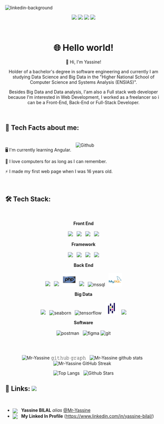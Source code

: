 <!-- Profile views -->

![linkedin-background](https://user-images.githubusercontent.com/85122412/122470909-88242600-cfb6-11eb-8f3b-b10d83f049f4.png)


<!-- Personal facts -->

<p align="center">
  <img src="https://img.shields.io/badge/Age-22-blue">
  <img src="https://img.shields.io/badge/Focus-Web%20Development%20and%20Data%20Analysis-blue">
  <img src="https://img.shields.io/badge/From-Morocco-blue">
  <img src="https://img.shields.io/badge/Languages-Arabic%2C%20French%20and%20English-blue">
</p>

<br>

<!-- Introduction -->

<h1 align="center">🌐 Hello world!</h1>


<p align="center">
  👋 Hi, I'm Yassine!
</p>

<p align="center">
  Holder of a bachelor's degree in software engineering and currently I am studying Data Science and Big Data in the "Higher National School of Computer Science and Systems Analysis (ENSIAS)". 
</p>

<p align="center">
  Besides Big Data and Data analysis, I'am also a Full stack web developer because I'm interested in Web Development, I worked as a freelancer so i can be a Front-End, Back-End or Full-Stack Developer.
</p>

<br>

<!-- Tech Facts about me -->

<h2>💬 Tech Facts about me:</h2>

<br>

<img width="55%" align="right" alt="Github" src="https://raw.githubusercontent.com/onimur/.github/master/.resources/git-header.svg" />

🖥 I'm currently learning Angular.

💾 I love computers for as long as I can remember.

⚡ I made my first web page when I was 16 years old.

<br>

<!-- Tech Stack -->

<h2>🛠️ Tech Stack:</h2>

<br>

<!-- <p>
  <img src="https://img.shields.io/badge/HTML-05122A?style=flat&logo=HTML5">
  <img src="https://img.shields.io/badge/CSS-05122A?style=flat&logo=CSS3&logoColor=2965F1">
  <img src="https://img.shields.io/badge/Sass-05122A?style=flat&logo=Sass">
  <img src="https://img.shields.io/badge/Bootstrap-05122A?style=flat&logo=Bootstrap">
</p>

<p>
  <img src="https://img.shields.io/badge/JavaScript-05122A?style=flat&logo=JavaScript">
  <img src="https://img.shields.io/badge/Vue%20JS-05122A?style=flat&logo=vuedotjs">
  <img src="https://img.shields.io/badge/JSON-05122A?style=flat&logo=JSON&logoColor=B1B1B1">
  <img src="https://img.shields.io/badge/MySQL-05122A?style=flat&logo=MySQL&logoColor=FFFFFF">
  <img src="https://img.shields.io/badge/PHP-05122A?style=flat&logo=php">
  <img src="https://img.shields.io/badge/Laravel-05122A?style=flat&logo=laravel">
  <img src="https://img.shields.io/badge/Python-05122A?style=flat&logo=Python">
</p>

<p>
  <img src="https://img.shields.io/badge/Git-05122A?style=flat&logo=Git">
  <img src="https://img.shields.io/badge/GitHub-05122A?style=flat&logo=GitHub">
  <img src="https://img.shields.io/badge/Visual%20Studio%20Code-05122A?style=flat&logo=Visual-Studio-Code&logoColor=37A2EA">
</p> -->



<div align="center">

**Front End**
<br><br>
<img width ='42px' src ='https://raw.githubusercontent.com/rahulbanerjee26/githubAboutMeGenerator/main/icons/html.svg'> &nbsp;
<img width ='42px' src ='https://raw.githubusercontent.com/rahulbanerjee26/githubAboutMeGenerator/main/icons/css.svg'> &nbsp;
<img width ='42px' src ='https://raw.githubusercontent.com/rahulbanerjee26/githubAboutMeGenerator/main/icons/bootstrap.svg'> &nbsp;
<img width ='42px' src ='https://raw.githubusercontent.com/rahulbanerjee26/githubAboutMeGenerator/main/icons/sass.svg'>
</div>

<div align="center">
  
**Framework**
<br><br>
<img width ='42px' src ='https://raw.githubusercontent.com/rahulbanerjee26/githubAboutMeGenerator/main/icons/javascript.svg'> &nbsp;
<img width ='42px' src ='https://raw.githubusercontent.com/rahulbanerjee26/githubAboutMeGenerator/main/icons/vuejs.svg'> &nbsp;
<img width ='42px' src ='https://raw.githubusercontent.com/rahulbanerjee26/githubAboutMeGenerator/main/icons/angularjs.svg'> &nbsp;
<img width ='42px' src ='https://raw.githubusercontent.com/rahulbanerjee26/githubAboutMeGenerator/main/icons/reactjs.svg'>
</div>

<div align="center">
  
**Back End**
<br><br>
<img width ='42px' src ='https://raw.githubusercontent.com/rahulbanerjee26/githubAboutMeGenerator/main/icons/java.svg'> &nbsp;
<img width ='42px' src ='https://raw.githubusercontent.com/rahulbanerjee26/githubAboutMeGenerator/main/icons/spring.svg'> &nbsp;
<img width ='42px' src="https://raw.githubusercontent.com/devicons/devicon/master/icons/php/php-original.svg" alt="php"/> &nbsp;
<img width ='42px' src ='https://raw.githubusercontent.com/rahulbanerjee26/githubAboutMeGenerator/main/icons/laravel.svg'> &nbsp;
<img width ='42px' src="https://www.svgrepo.com/show/303229/microsoft-sql-server-logo.svg" alt="mssql"/> &nbsp;
<img width ='42px' src="https://raw.githubusercontent.com/devicons/devicon/master/icons/mysql/mysql-original-wordmark.svg" alt="mysql"/>
</div>


<div align="center">
  
**Big Data**
<br><br>
<img width ='42px' src ='https://raw.githubusercontent.com/rahulbanerjee26/githubAboutMeGenerator/main/icons/python.svg'> &nbsp;
<img src="https://seaborn.pydata.org/_images/logo-mark-lightbg.svg" alt="seaborn" width="40" height="40"/> &nbsp;
<img src="https://www.vectorlogo.zone/logos/tensorflow/tensorflow-icon.svg" alt="tensorflow" width="40" height="40"/> &nbsp;
<img src="https://raw.githubusercontent.com/devicons/devicon/2ae2a900d2f041da66e950e4d48052658d850630/icons/pandas/pandas-original.svg" alt="pandas" width="40" height="40"/> &nbsp;
<img width ='42px' src ='https://raw.githubusercontent.com/rahulbanerjee26/githubAboutMeGenerator/main/icons/scikit.svg'>
</div>


<div align="center">
  
**Software**
<br><br>
<img src="https://www.vectorlogo.zone/logos/getpostman/getpostman-icon.svg" alt="postman" width="40" height="40"/> &nbsp;
<img src="https://www.vectorlogo.zone/logos/figma/figma-icon.svg" alt="figma" width="40" height="40"/>
<img src="https://www.vectorlogo.zone/logos/git-scm/git-scm-icon.svg" alt="git" width="40" height="40"/>

</div>

<!-- 
<div>
<img align=center src="https://github-readme-stats.vercel.app/api/?username=Mr-Yassine&show_icons=true&theme=algolia&hide_border=true" /> &nbsp;
<img align=center src="https://github-readme-stats.vercel.app/api/top-langs/?username=Mr-Yassine&langs_count=8&hide=shell,hack&layout=compact&theme=algolia&hide_border=true" />
</div> -->

<br>


<br>
<div align="center">

![Mr-Yassine 𝚐𝚒𝚝𝚑𝚞𝚋 𝚐𝚛𝚊𝚙𝚑](https://activity-graph.herokuapp.com/graph?username=Mr-Yassine&theme=redical&hide_border=true&area=true) &nbsp;
![Mr-Yassine github stats](https://github-readme-stats.vercel.app/api?username=Mr-Yassine&show_icons=true&theme=radical) &nbsp;
![Mr-Yassine GitHub Streak](https://github-readme-streak-stats.herokuapp.com/?user=Mr-Yassine&theme=radical) &nbsp;

![Top Langs](https://github-readme-stats.vercel.app/api/top-langs/?username=Mr-Yassine&langs_count=8&theme=radical&layout=compact) &nbsp;
![Github Stars](https://github-readme-stats.vercel.app/api?username=Aditya664&show_icons=true&locale=en&count_private=true&hide_rank=true&custom_title=My%20GitHub%20Stats&disable_animations=true&theme=radical)
</div>
  
  
<!-- Links -->

<h2>🔗 Links: <img src='https://raw.githubusercontent.com/ShahriarShafin/ShahriarShafin/main/Assets/handshake.gif' width="80px"> </h2> 

<br>

* <img width = '20px' align= 'center' src="https://raw.githubusercontent.com/rahulbanerjee26/githubAboutMeGenerator/main/icons/linked-in-alt.svg"/> &nbsp; **Yassine BILAL** _alias_ [@Mr-Yassine](https://github.com/Mr-Yassine)
* <img width = '20px' align= 'center' src="https://raw.githubusercontent.com/rahulbanerjee26/githubAboutMeGenerator/main/icons/github.svg"/> &nbsp; **My Linked In Profile** (https://www.linkedin.com/in/yassine-bilal/)




